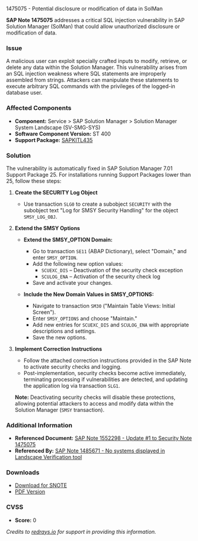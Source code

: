 1475075 - Potential disclosure or modification of data in SolMan

**SAP Note 1475075** addresses a critical SQL injection vulnerability in SAP Solution Manager (SolMan) that could allow unauthorized disclosure or modification of data.

### **Issue**
A malicious user can exploit specially crafted inputs to modify, retrieve, or delete any data within the Solution Manager. This vulnerability arises from an SQL injection weakness where SQL statements are improperly assembled from strings. Attackers can manipulate these statements to execute arbitrary SQL commands with the privileges of the logged-in database user.

### **Affected Components**
- **Component:** Service > SAP Solution Manager > Solution Manager System Landscape (SV-SMG-SYS)
- **Software Component Version:** ST 400
- **Support Package:** [SAPKITL435](https://me.sap.com/supportpackage/SAPKITL435)

### **Solution**
The vulnerability is automatically fixed in SAP Solution Manager 7.01 Support Package 25. For installations running Support Packages lower than 25, follow these steps:

1. **Create the SECURITY Log Object**
   - Use transaction `SLG0` to create a subobject `SECURITY` with the subobject text "Log for SMSY Security Handling" for the object `SMSY_LOG_OBJ`.

2. **Extend the SMSY Options**
   - **Extend the SMSY_OPTION Domain:**
     - Go to transaction `SE11` (ABAP Dictionary), select "Domain," and enter `SMSY_OPTION`.
     - Add the following new option values:
       - `SCUEXC_DIS` – Deactivation of the security check exception
       - `SCULOG_ENA` – Activation of the security check log
     - Save and activate your changes.
   
   - **Include the New Domain Values in SMSY_OPTIONS:**
     - Navigate to transaction `SM30` ("Maintain Table Views: Initial Screen").
     - Enter `SMSY_OPTIONS` and choose "Maintain."
     - Add new entries for `SCUEXC_DIS` and `SCULOG_ENA` with appropriate descriptions and settings.
     - Save the new options.

3. **Implement Correction Instructions**
   - Follow the attached correction instructions provided in the SAP Note to activate security checks and logging.
   - Post-implementation, security checks become active immediately, terminating processing if vulnerabilities are detected, and updating the application log via transaction `SLG1`.

   **Note:** Deactivating security checks will disable these protections, allowing potential attackers to access and modify data within the Solution Manager (`SMSY` transaction).

### **Additional Information**
- **Referenced Document:** [SAP Note 1552298 - Update #1 to Security Note 1475075](https://me.sap.com/notes/1552298)
- **Referenced By:** [SAP Note 1485671 - No systems displayed in Landscape Verification tool](https://me.sap.com/notes/1485671)

### **Downloads**
- [Download for SNOTE](https://notesdownloads.sap.com/note/0040000008726622017)
- [PDF Version](https://userapps.support.sap.com/sap/support/sfm/notes/print/0001475075?language=en-US&token=5A56A016C22849C1EF808B566891650B)

### **CVSS**
- **Score:** 0

*Credits to [redrays.io](https://redrays.io) for support in providing this information.*